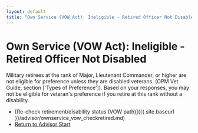 ```yaml
---
layout: default
title: "Own Service (VOW Act): Ineligible - Retired Officer Not Disabled"
---
```


# Own Service (VOW Act): Ineligible - Retired Officer Not Disabled

Military retirees at the rank of Major, Lieutenant Commander, or higher are not eligible for preference unless they are disabled veterans. (OPM Vet Guide, section ['Types of Preference']). Based on your responses, you may not be eligible for veteran's preference if you retire at this rank without a disability.

* [Re-check retirement/disability status (VOW path)]({{ site.baseurl }}/advisor/ownservice_vow_checkretired.md)
* [Return to Advisor Start](./start.md)
